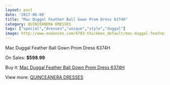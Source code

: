 ```yaml
---
layout: post
date: '2017-06-08'
title: "Mac Duggal Feather Ball Gown Prom Dress 6374H"
category: QUINCEANERA DRESSES
tags: ["special","dresses","unique","style","duggal"]
image: http://www.eudances.com/4783-thickbox_default/mac-duggal-feather-ball-gown-prom-dress-6374h.jpg
---
```

Mac Duggal Feather Ball Gown Prom Dress 6374H

On Sales: **$598.99**
<a href="https://www.eudances.com/en/quinceanera-dresses/1618-mac-duggal-feather-ball-gown-prom-dress-6374h.html"><amp-img layout="responsive" width="600" height="600" src="//www.eudances.com/4783-thickbox_default/mac-duggal-feather-ball-gown-prom-dress-6374h.jpg" alt="Mac Duggal Feather Ball Gown Prom Dress 6374H 0" /></a>
<a href="https://www.eudances.com/en/quinceanera-dresses/1618-mac-duggal-feather-ball-gown-prom-dress-6374h.html"><amp-img layout="responsive" width="600" height="600" src="//www.eudances.com/4784-thickbox_default/mac-duggal-feather-ball-gown-prom-dress-6374h.jpg" alt="Mac Duggal Feather Ball Gown Prom Dress 6374H 1" /></a>

Buy it: [Mac Duggal Feather Ball Gown Prom Dress 6374H](https://www.eudances.com/en/quinceanera-dresses/1618-mac-duggal-feather-ball-gown-prom-dress-6374h.html "Mac Duggal Feather Ball Gown Prom Dress 6374H")

View more: [QUINCEANERA DRESSES](https://www.eudances.com/en/17-quinceanera-dresses "QUINCEANERA DRESSES")